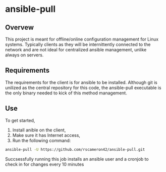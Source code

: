 # ansible-pull
## Overvew
This project is meant for offline/online configuration management for Linux systems.  Typically clients as they will be internittently connected to the network and are not ideal for centralized ansible management, unlike always on servers.
## Requirements
The requirements for the client is for ansible to be installed.  Although git is unilized as the central repository for this code, the ansible-pull executable is the only binary needed to kick of this method management.
## Use
To get started, 
1. Install anible on the client, 
2. Make sure it has Internet access, 
3. Run the following command:
```bash
ansible-pull -U https://github.com/rscameron42/ansible-pull.git
```
Succsessfully running this job installs an ansible user and a cronjob to check in for changes every 10 minutes
